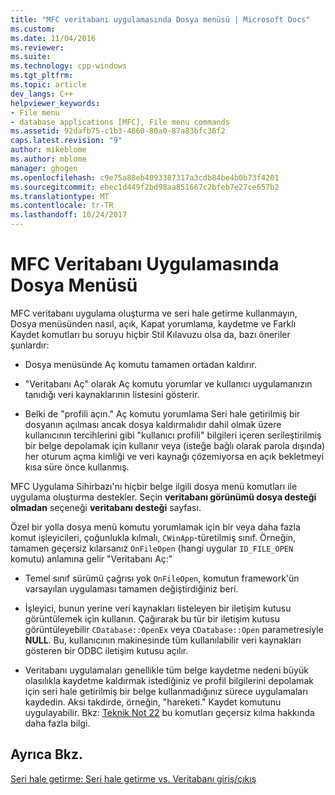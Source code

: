 ```yaml
---
title: "MFC veritabanı uygulamasında Dosya menüsü | Microsoft Docs"
ms.custom: 
ms.date: 11/04/2016
ms.reviewer: 
ms.suite: 
ms.technology: cpp-windows
ms.tgt_pltfrm: 
ms.topic: article
dev_langs: C++
helpviewer_keywords:
- File menu
- database applications [MFC], File menu commands
ms.assetid: 92dafb75-c1b3-4860-80a0-87a83bfc36f2
caps.latest.revision: "9"
author: mikeblome
ms.author: mblome
manager: ghogen
ms.openlocfilehash: c9e75a88eb4093387317a3cdb84be4b0b73f4201
ms.sourcegitcommit: ebec1d449f2bd98aa851667c2bfeb7e27ce657b2
ms.translationtype: MT
ms.contentlocale: tr-TR
ms.lasthandoff: 10/24/2017
---
```

# <a name="file-menu-in-an-mfc-database-application"></a>MFC Veritabanı Uygulamasında Dosya Menüsü
MFC veritabanı uygulama oluşturma ve seri hale getirme kullanmayın, Dosya menüsünden nasıl, açık, Kapat yorumlama, kaydetme ve Farklı Kaydet komutları bu soruyu hiçbir Stil Kılavuzu olsa da, bazı öneriler şunlardır:  
  
-   Dosya menüsünde Aç komutu tamamen ortadan kaldırır.  
  
-   "Veritabanı Aç" olarak Aç komutu yorumlar ve kullanıcı uygulamanızın tanıdığı veri kaynaklarının listesini gösterir.  
  
-   Belki de "profili açın." Aç komutu yorumlama Seri hale getirilmiş bir dosyanın açılması ancak dosya kaldırmalıdır dahil olmak üzere kullanıcının tercihlerini gibi "kullanıcı profili" bilgileri içeren serileştirilmiş bir belge depolamak için kullanır veya (isteğe bağlı olarak parola dışında) her oturum açma kimliği ve veri kaynağı çözemiyorsa en açık bekletmeyi kısa süre önce kullanmış.  
  
 MFC Uygulama Sihirbazı'nı hiçbir belge ilgili dosya menü komutları ile uygulama oluşturma destekler. Seçin **veritabanı görünümü dosya desteği olmadan** seçeneği **veritabanı desteği** sayfası.  
  
 Özel bir yolla dosya menü komutu yorumlamak için bir veya daha fazla komut işleyicileri, çoğunlukla kılmalı, `CWinApp`-türetilmiş sınıf. Örneğin, tamamen geçersiz kılarsanız `OnFileOpen` (hangi uygular `ID_FILE_OPEN` komutu) anlamına gelir "Veritabanı Aç:"  
  
-   Temel sınıf sürümü çağrısı yok `OnFileOpen`, komutun framework'ün varsayılan uygulaması tamamen değiştirdiğiniz beri.  
  
-   İşleyici, bunun yerine veri kaynakları listeleyen bir iletişim kutusu görüntülemek için kullanın. Çağırarak bu tür bir iletişim kutusu görüntüleyebilir `CDatabase::OpenEx` veya `CDatabase::Open` parametresiyle **NULL**. Bu, kullanıcının makinesinde tüm kullanılabilir veri kaynakları gösteren bir ODBC iletişim kutusu açılır.  
  
-   Veritabanı uygulamaları genellikle tüm belge kaydetme nedeni büyük olasılıkla kaydetme kaldırmak istediğiniz ve profil bilgilerini depolamak için seri hale getirilmiş bir belge kullanmadığınız sürece uygulamaları kaydedin. Aksi takdirde, örneğin, "hareketi." Kaydet komutunu uygulayabilir. Bkz: [Teknik Not 22](../mfc/tn022-standard-commands-implementation.md) bu komutları geçersiz kılma hakkında daha fazla bilgi.  
  
## <a name="see-also"></a>Ayrıca Bkz.  
 [Seri hale getirme: Seri hale getirme vs. Veritabanı giriş/çıkış](../mfc/serialization-serialization-vs-database-input-output.md)


